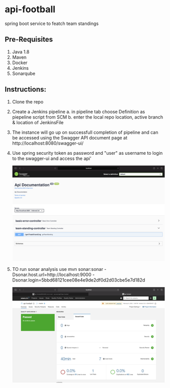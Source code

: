 # api-football
 spring boot service to featch team standings
 
 Pre-Requisites
 --------------------------------------------
 1. Java 1.8
 2. Maven
 3. Docker
 4. Jenkins
 5. Sonarqube
 
 Instructions:
 --------------------------------------------
 1. Clone the repo 
 2. Create a Jenkins pipeline 
     a. in pipeline tab choose Definition as piepeline script from SCM
     b. enter the local repo location, active branch &  location of JenkinsFile
  
 3. The instance will go up on successfull completion of pipeline and can be accessed using the Swagger API document page at
    http://localhost:8080/swagger-ui/
    
 4. Use spring security token as password and "user" as username to login to the swagger-ui and access the api'
 
      ![Swagger-UI](swagger.png)

 5. TO run sonar analysis use mvn sonar:sonar -Dsonar.host.url=http://localhost:9000 -Dsonar.login=5bbd68121cee08e4e9de2df0d2d03cbe5e7d182d

      ![sonar](sonar.png)
